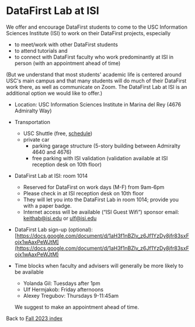 # DataFirst Lab at ISI

We offer and encourage DataFirst students to come to the USC Information Sciences Institute (ISI) to work on their DataFirst projects, especially
- to meet/work with other DataFirst students
- to attend tutorials and
- to connect with DataFirst faculty who work predominantly at ISI in person (with an appointment ahead of time)

(But we understand that most students' academic life is centered around USC's main campus and that many students will do much of their DataFirst work there, as well as communicate on Zoom. The DataFirst Lab at ISI is an additional option we would like to offer.)

- Location: USC Information Sciences Institute in Marina del Rey (4676 Admiralty Way)
- Transportation
  - USC Shuttle (free, <a target="_SHUTTLE" href="https://transnet.usc.edu/index.php/tramroutes/marina-del-rey-shuttle">schedule</a>)
  - private car
    - parking garage structure (5-story building between Admiralty 4640 and 4676)
    - free parking with ISI validation (validation available at ISI reception desk on 10th floor)
- DataFirst Lab at ISI: room 1014
  - Reserved for DataFirst on work days (M-F) from 9am-6pm
  - Please check in at ISI reception desk on 10th floor
  - They will let you into the DataFirst Lab in room 1014; provide you with a paper badge.
  - Internet access will be available (“ISI Guest Wifi”) sponsor email: keithab@isi.edu or ulf@isi.edu
- DataFirst Lab sign-up (optional): [https://docs.google.com/document/d/1aH3f1nBZlv_z6Jf1YzDy8jfr83sxFojx1wAaxPeWJtM](https://docs.google.com/document/d/1aH3f1nBZlv_z6Jf1YzDy8jfr83sxFojx1wAaxPeWJtM)
- Time blocks when faculty and advisers will generally be more likely to be available
  - Yolanda Gil: Tuesdays after 1pm
  - Ulf Hermjakob: Friday afternoons
  - Alexey Tregubov: Thursdays 9-11:45am
  
  We suggest to make an appointment ahead of time.

Back to [Fall 2023 index](index.md)
